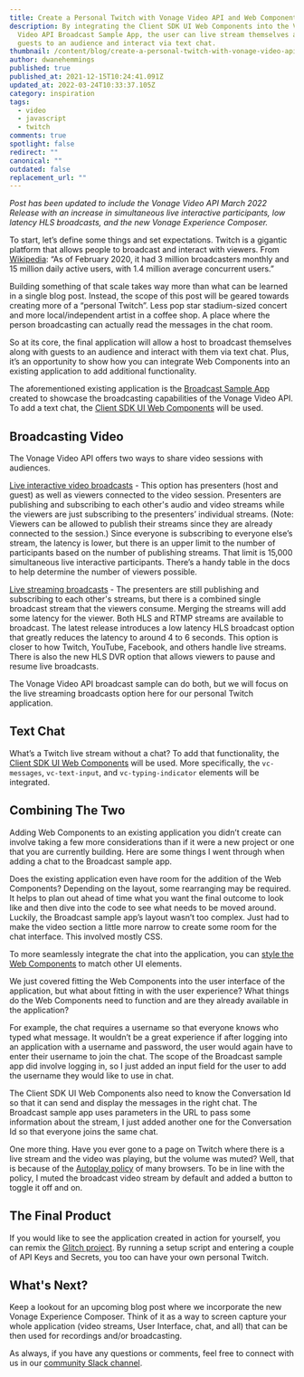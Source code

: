 ```yaml
---
title: Create a Personal Twitch with Vonage Video API and Web Components
description: By integrating the Client SDK UI Web Components into the Vonage
  Video API Broadcast Sample App, the user can live stream themselves along with
  guests to an audience and interact via text chat.
thumbnail: /content/blog/create-a-personal-twitch-with-vonage-video-api-and-web-components/personal-twitch.png
author: dwanehemmings
published: true
published_at: 2021-12-15T10:24:41.091Z
updated_at: 2022-03-24T10:33:37.105Z
category: inspiration
tags:
  - video
  - javascript
  - twitch
comments: true
spotlight: false
redirect: ""
canonical: ""
outdated: false
replacement_url: ""
---
```

*Post has been updated to include the Vonage Video API March 2022 Release with an increase in simultaneous live interactive participants, low latency HLS broadcasts, and the new Vonage Experience Composer.*

To start, let’s define some things and set expectations. Twitch is a gigantic platform that allows people to broadcast and interact with viewers. From [Wikipedia](https://en.wikipedia.org/wiki/Twitch_(service)):
“As of February 2020, it had 3 million broadcasters monthly and 15 million daily active users, with 1.4 million average concurrent users.”

Building something of that scale takes way more than what can be learned in a single blog post. Instead, the scope of this post will be geared towards creating more of a “personal Twitch”. Less pop star stadium-sized concert and more local/independent artist in a coffee shop. A place where the person broadcasting can actually read the messages in the chat room.

So at its core, the final application will allow a host to broadcast themselves along with guests to an audience and interact with them via text chat. Plus, it’s an opportunity to show how you can integrate Web Components into an existing application to add additional functionality.

The aforementioned existing application is the [Broadcast Sample App](https://github.com/opentok/broadcast-sample-app) created to showcase the broadcasting capabilities of the Vonage Video API. To add a text chat, the [Client SDK UI Web Components](https://github.com/nexmo-community/clientsdk-ui-js) will be used.

## Broadcasting Video

The Vonage Video API offers two ways to share video sessions with audiences.

[Live interactive video broadcasts](https://tokbox.com/developer/guides/broadcast/live-interactive-video/) - This option has presenters (host and guest) as well as viewers connected to the video session. Presenters are publishing and subscribing to each other's audio and video streams while the viewers are just subscribing to the presenters’ individual streams. (Note: Viewers can be allowed to publish their streams since they are already connected to the session.) Since everyone is subscribing to everyone else’s stream, the latency is lower, but there is an upper limit to the number of participants based on the number of publishing streams. That limit is 15,000 simultaneous live interactive participants. There’s a handy table in the docs to help determine the number of viewers possible.

[Live streaming broadcasts](https://tokbox.com/developer/guides/broadcast/live-streaming/) - The presenters are still publishing and subscribing to each other's streams, but there is a combined single broadcast stream that the viewers consume. Merging the streams will add some latency for the viewer. Both HLS and RTMP streams are available to broadcast. The latest release introduces a low latency HLS broadcast option that greatly reduces the latency to around 4 to 6 seconds. This option is closer to how Twitch, YouTube, Facebook, and others handle live streams. There is also the new HLS DVR option that allows viewers to pause and resume live broadcasts.

The Vonage Video API broadcast sample can do both, but we will focus on the live streaming broadcasts option here for our personal Twitch application.

## Text Chat

What’s a Twitch live stream without a chat? To add that functionality, the [Client SDK UI Web Components](https://github.com/nexmo-community/clientsdk-ui-js) will be used. More specifically, the `vc-messages`, `vc-text-input`, and `vc-typing-indicator` elements will be integrated.

## Combining The Two

Adding Web Components to an existing application you didn’t create can involve taking a few more considerations than if it were a new project or one that you are currently building. Here are some things I went through when adding a chat to the Broadcast sample app.

Does the existing application even have room for the addition of the Web Components? Depending on the layout, some rearranging may be required. It helps to plan out ahead of time what you want the final outcome to look like and then dive into the code to see what needs to be moved around. Luckily, the Broadcast sample app’s layout wasn’t too complex. Just had to make the video section a little more narrow to create some room for the chat interface. This involved mostly CSS.

To more seamlessly integrate the chat into the application, you can [style the Web Components](https://learn.vonage.com/blog/2021/10/18/styling-web-components/) to match other UI elements.

We just covered fitting the Web Components into the user interface of the application, but what about fitting in with the user experience? What things do the Web Components need to function and are they already available in the application?

For example, the chat requires a username so that everyone knows who typed what message. It wouldn’t be a great experience if after logging into an application with a username and password, the user would again have to enter their username to join the chat. The scope of the Broadcast sample app did involve logging in, so I just added an input field for the user to add the username they would like to use in chat.

The Client SDK UI Web Components also need to know the Conversation Id so that it can send and display the messages in the right chat. The Broadcast sample app uses parameters in the URL to pass some information about the stream, I just added another one for the Conversation Id so that everyone joins the same chat.

One more thing. Have you ever gone to a page on Twitch where there is a live stream and the video was playing, but the volume was muted? Well, that is because of the [Autoplay policy](https://developer.chrome.com/blog/autoplay/) of many browsers. To be in line with the policy, I muted the broadcast video stream by default and added a button to toggle it off and on.

## The Final Product

If you would like to see the application created in action for yourself, you can remix the [Glitch project](https://glitch.com/edit/#!/remix/personal-twitch-demo?path=README.md%3A1%3A0). By running a setup script and entering a couple of API Keys and Secrets, you too can have your own personal Twitch.

## What's Next?

Keep a lookout for an upcoming blog post where we incorporate the new Vonage Experience Composer. Think of it as a way to screen capture your whole application (video streams, User Interface, chat, and all) that can be then used for recordings and/or broadcasting.

As always, if you have any questions or comments, feel free to connect with us in our [community Slack channel](https://developer.vonage.com/slack).
